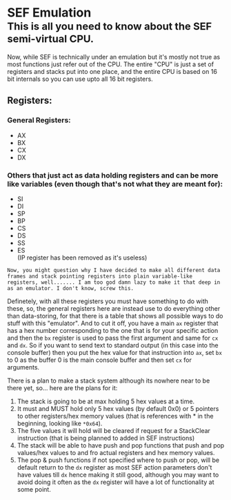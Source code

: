 # SEF Emulation<br><sup>This is all you need to know about the SEF semi-virtual CPU.</sup>

Now, while SEF is technically under an emulation but it's mostly not true as most functions just refer out of the CPU. The entire "CPU" is just a set of registers and stacks put into one place, and the entire CPU is based on 16 bit internals so you can use upto all 16 bit registers.

## Registers:
### General Registers:
- AX
- BX
- CX
- DX
### Others that just act as data holding registers and can be more like variables (even though that's not what they are meant for):
- SI
- DI
- SP
- BP
- CS
- DS
- SS
- ES
<br>(IP register has been removed as it's useless)

```
Now, you might question why I have decided to make all different data frames and stack pointing registers into plain variable-like registers, well....... I am too god damn lazy to make it that deep in as an emulator. I don't know, screw this.
```

Definetely, with all these registers you must have something to do with these, so, the general registers here are instead use to do everything other than data-storing, for that there is a table that shows all possible ways to do stuff with this "emulator". And to cut it off, you have a main `ax` register that has a hex number corresponding to the one that is for your specific action and then the `bx` register is used to pass the first argument and same for `cx` and `dx`. So if you want to send text to standard output (in this case into the console buffer) then you put the hex value for that instruction into `ax`, set `bx` to 0 as the buffer 0 is the main console buffer and then set `cx` for arguments.

There is a plan to make a stack system although its nowhere near to be there yet, so... here are the plans for it:
1) The stack is going to be at max holding 5 hex values at a time.
2) It must and MUST hold only 5 hex values (by default 0x0) or 5 pointers to other registers/hex memory values (that is references with * in the beginning, looking like `*0x64`).
3) The five values it will hold will be cleared if request for a StackClear instruction (that is being planned to added in SEF instructions)
4) The stack will be able to have push and pop functions that push and pop values/hex values to and fro actual registers and hex memory values.
5) The pop & push functions if not specified where to push or pop, will be default return to the `dx` register as most SEF action parameters don't have values till `dx` hence making it still good, although you may want to avoid doing it often as the `dx` register will have a lot of functionality at some point.
